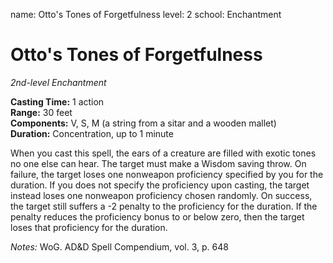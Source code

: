 name: Otto's Tones of Forgetfulness
level: 2
school: Enchantment

# Otto's Tones of Forgetfulness
_2nd-level Enchantment_ 

**Casting Time:** 1 action    
**Range:** 30 feet    
**Components:** V, S, M (a string from a sitar and a wooden mallet)   
**Duration:** Concentration, up to 1 minute

When you cast this spell, the ears of a creature are filled with exotic tones no one else can hear. The target must make a  Wisdom saving throw. On failure, the target loses one nonweapon proficiency specified by you for the duration. If you does not specify the proficiency upon casting, the target instead loses one nonweapon proficiency chosen randomly. On success, the target still suffers a -2 penalty to the proficiency for the duration. If the penalty reduces the proficiency bonus to or below zero, then the target loses that proficiency for the duration.

_Notes:_  WoG. AD&D Spell Compendium, vol. 3, p. 648